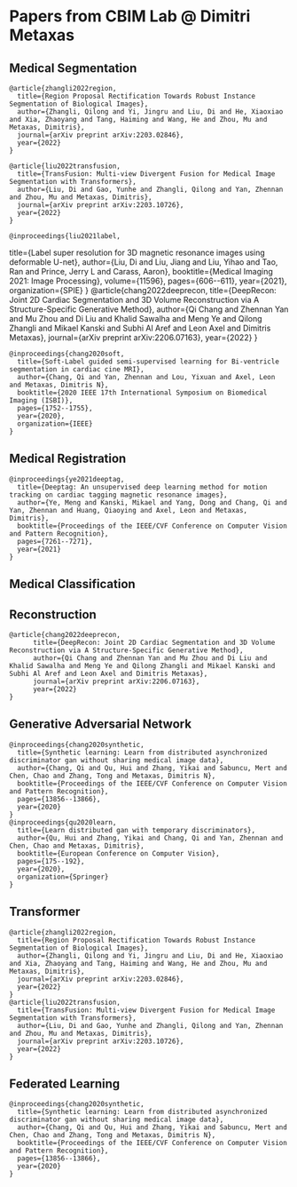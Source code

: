 # Papers from CBIM Lab @ Dimitri Metaxas

## Medical Segmentation
    @article{zhangli2022region,
      title={Region Proposal Rectification Towards Robust Instance Segmentation of Biological Images},
      author={Zhangli, Qilong and Yi, Jingru and Liu, Di and He, Xiaoxiao and Xia, Zhaoyang and Tang, Haiming and Wang, He and Zhou, Mu and Metaxas, Dimitris},
      journal={arXiv preprint arXiv:2203.02846},
      year={2022}
    }
    
    @article{liu2022transfusion,
      title={TransFusion: Multi-view Divergent Fusion for Medical Image Segmentation with Transformers},
      author={Liu, Di and Gao, Yunhe and Zhangli, Qilong and Yan, Zhennan and Zhou, Mu and Metaxas, Dimitris},
      journal={arXiv preprint arXiv:2203.10726},
      year={2022}
    }
    
    @inproceedings{liu2021label,
  title={Label super resolution for 3D magnetic resonance images using deformable U-net},
  author={Liu, Di and Liu, Jiang and Liu, Yihao and Tao, Ran and Prince, Jerry L and Carass, Aaron},
  booktitle={Medical Imaging 2021: Image Processing},
  volume={11596},
  pages={606--611},
  year={2021},
  organization={SPIE}
}
    @article{chang2022deeprecon,
          title={DeepRecon: Joint 2D Cardiac Segmentation and 3D Volume Reconstruction via A Structure-Specific Generative Method}, 
          author={Qi Chang and Zhennan Yan and Mu Zhou and Di Liu and Khalid Sawalha and Meng Ye and Qilong Zhangli and Mikael Kanski and Subhi Al Aref and Leon Axel and Dimitris Metaxas},
          journal={arXiv preprint arXiv:2206.07163},
          year={2022}
    }
    
    @inproceedings{chang2020soft,
      title={Soft-Label guided semi-supervised learning for Bi-ventricle segmentation in cardiac cine MRI},
      author={Chang, Qi and Yan, Zhennan and Lou, Yixuan and Axel, Leon and Metaxas, Dimitris N},
      booktitle={2020 IEEE 17th International Symposium on Biomedical Imaging (ISBI)},
      pages={1752--1755},
      year={2020},
      organization={IEEE}
    }



## Medical Registration

    @inproceedings{ye2021deeptag,
      title={Deeptag: An unsupervised deep learning method for motion tracking on cardiac tagging magnetic resonance images},
      author={Ye, Meng and Kanski, Mikael and Yang, Dong and Chang, Qi and Yan, Zhennan and Huang, Qiaoying and Axel, Leon and Metaxas, Dimitris},
      booktitle={Proceedings of the IEEE/CVF Conference on Computer Vision and Pattern Recognition},
      pages={7261--7271},
      year={2021}
    }

## Medical Classification

## Reconstruction
    @article{chang2022deeprecon,
          title={DeepRecon: Joint 2D Cardiac Segmentation and 3D Volume Reconstruction via A Structure-Specific Generative Method}, 
          author={Qi Chang and Zhennan Yan and Mu Zhou and Di Liu and Khalid Sawalha and Meng Ye and Qilong Zhangli and Mikael Kanski and Subhi Al Aref and Leon Axel and Dimitris Metaxas},
          journal={arXiv preprint arXiv:2206.07163},
          year={2022}
    }



## Generative Adversarial Network
    @inproceedings{chang2020synthetic,
      title={Synthetic learning: Learn from distributed asynchronized discriminator gan without sharing medical image data},
      author={Chang, Qi and Qu, Hui and Zhang, Yikai and Sabuncu, Mert and Chen, Chao and Zhang, Tong and Metaxas, Dimitris N},
      booktitle={Proceedings of the IEEE/CVF Conference on Computer Vision and Pattern Recognition},
      pages={13856--13866},
      year={2020}
    }
    @inproceedings{qu2020learn,
      title={Learn distributed gan with temporary discriminators},
      author={Qu, Hui and Zhang, Yikai and Chang, Qi and Yan, Zhennan and Chen, Chao and Metaxas, Dimitris},
      booktitle={European Conference on Computer Vision},
      pages={175--192},
      year={2020},
      organization={Springer}
    }
    
## Transformer
    @article{zhangli2022region,
      title={Region Proposal Rectification Towards Robust Instance Segmentation of Biological Images},
      author={Zhangli, Qilong and Yi, Jingru and Liu, Di and He, Xiaoxiao and Xia, Zhaoyang and Tang, Haiming and Wang, He and Zhou, Mu and Metaxas, Dimitris},
      journal={arXiv preprint arXiv:2203.02846},
      year={2022}
    }
    @article{liu2022transfusion,
      title={TransFusion: Multi-view Divergent Fusion for Medical Image Segmentation with Transformers},
      author={Liu, Di and Gao, Yunhe and Zhangli, Qilong and Yan, Zhennan and Zhou, Mu and Metaxas, Dimitris},
      journal={arXiv preprint arXiv:2203.10726},
      year={2022}
    }
## Federated Learning
    @inproceedings{chang2020synthetic,
      title={Synthetic learning: Learn from distributed asynchronized discriminator gan without sharing medical image data},
      author={Chang, Qi and Qu, Hui and Zhang, Yikai and Sabuncu, Mert and Chen, Chao and Zhang, Tong and Metaxas, Dimitris N},
      booktitle={Proceedings of the IEEE/CVF Conference on Computer Vision and Pattern Recognition},
      pages={13856--13866},
      year={2020}
    }

